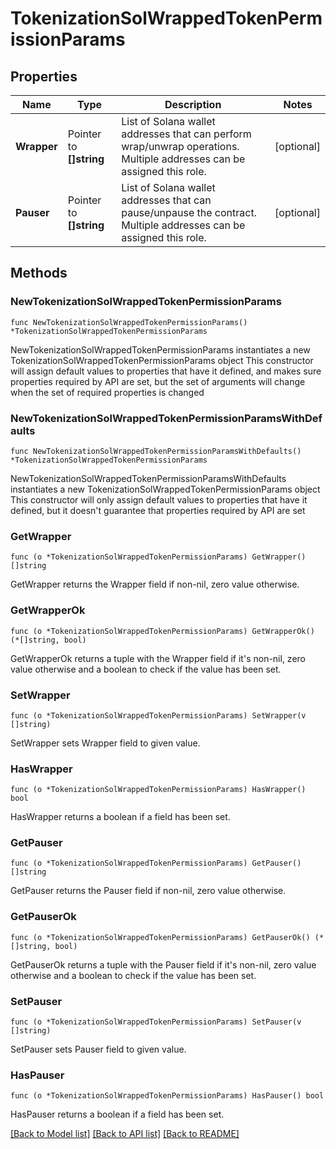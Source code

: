# TokenizationSolWrappedTokenPermissionParams

## Properties

Name | Type | Description | Notes
------------ | ------------- | ------------- | -------------
**Wrapper** | Pointer to **[]string** | List of Solana wallet addresses that can perform wrap/unwrap operations. Multiple addresses can be assigned this role. | [optional] 
**Pauser** | Pointer to **[]string** | List of Solana wallet addresses that can pause/unpause the contract. Multiple addresses can be assigned this role. | [optional] 

## Methods

### NewTokenizationSolWrappedTokenPermissionParams

`func NewTokenizationSolWrappedTokenPermissionParams() *TokenizationSolWrappedTokenPermissionParams`

NewTokenizationSolWrappedTokenPermissionParams instantiates a new TokenizationSolWrappedTokenPermissionParams object
This constructor will assign default values to properties that have it defined,
and makes sure properties required by API are set, but the set of arguments
will change when the set of required properties is changed

### NewTokenizationSolWrappedTokenPermissionParamsWithDefaults

`func NewTokenizationSolWrappedTokenPermissionParamsWithDefaults() *TokenizationSolWrappedTokenPermissionParams`

NewTokenizationSolWrappedTokenPermissionParamsWithDefaults instantiates a new TokenizationSolWrappedTokenPermissionParams object
This constructor will only assign default values to properties that have it defined,
but it doesn't guarantee that properties required by API are set

### GetWrapper

`func (o *TokenizationSolWrappedTokenPermissionParams) GetWrapper() []string`

GetWrapper returns the Wrapper field if non-nil, zero value otherwise.

### GetWrapperOk

`func (o *TokenizationSolWrappedTokenPermissionParams) GetWrapperOk() (*[]string, bool)`

GetWrapperOk returns a tuple with the Wrapper field if it's non-nil, zero value otherwise
and a boolean to check if the value has been set.

### SetWrapper

`func (o *TokenizationSolWrappedTokenPermissionParams) SetWrapper(v []string)`

SetWrapper sets Wrapper field to given value.

### HasWrapper

`func (o *TokenizationSolWrappedTokenPermissionParams) HasWrapper() bool`

HasWrapper returns a boolean if a field has been set.

### GetPauser

`func (o *TokenizationSolWrappedTokenPermissionParams) GetPauser() []string`

GetPauser returns the Pauser field if non-nil, zero value otherwise.

### GetPauserOk

`func (o *TokenizationSolWrappedTokenPermissionParams) GetPauserOk() (*[]string, bool)`

GetPauserOk returns a tuple with the Pauser field if it's non-nil, zero value otherwise
and a boolean to check if the value has been set.

### SetPauser

`func (o *TokenizationSolWrappedTokenPermissionParams) SetPauser(v []string)`

SetPauser sets Pauser field to given value.

### HasPauser

`func (o *TokenizationSolWrappedTokenPermissionParams) HasPauser() bool`

HasPauser returns a boolean if a field has been set.


[[Back to Model list]](../README.md#documentation-for-models) [[Back to API list]](../README.md#documentation-for-api-endpoints) [[Back to README]](../README.md)


